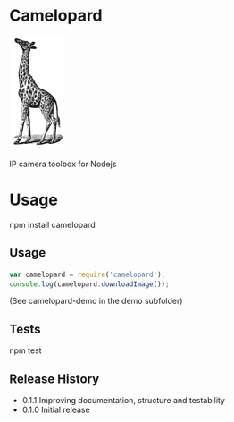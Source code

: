 # Camelopard

![alt tag](https://github.com/fsandx/camelopard/blob/master/assets/camelopard.png)

IP camera toolbox for Nodejs

# Usage

npm install camelopard

## Usage

 ```JavaScript
var camelopard = require('camelopard');
console.log(camelopard.downloadImage());
 ```

 (See camelopard-demo in the demo subfolder)

## Tests

  npm test

## Release History

* 0.1.1 Improving documentation, structure and testability
* 0.1.0 Initial release
